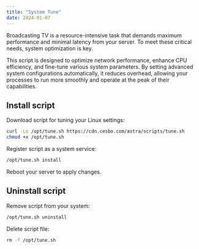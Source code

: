 ```yaml
---
title: "System Tune"
date: 2024-01-07
---
```


Broadcasting TV is a resource-intensive task that demands maximum performance and minimal latency from your server. To meet these critical needs, system optimization is key.

This script is designed to optimize network performance, enhance CPU efficiency, and fine-tune various system parameters. By setting advanced system configurations automatically, it reduces overhead, allowing your processes to run more smoothly and operate at the peak of their capabilities.


## Install script

Download script for tuning your Linux settings:

```bash
curl -Lo /opt/tune.sh https://cdn.cesbo.com/astra/scripts/tune.sh
chmod +x /opt/tune.sh
```

Register script as a system service:

```bash
/opt/tune.sh install
```

Reboot your server to apply changes.

## Uninstall script

Remove script from your system:

```bash
/opt/tune.sh uninstall
```

Delete script file:

```bash
rm -f /opt/tune.sh
```
